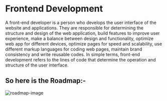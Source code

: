 # Frontend Development
A front-end developer is a person who develops the user interface of the website and applications. They are responsible for determining the structure and design of the web application, build features to improve user experience, make a balance between design and functionality, optimize web app for different devices, optimize pages for speed and scalability, use different markup languages for coding web pages, maintain brand consistency and write reusable codes. In simple terms, front-end development refers to the lines of code that determine the operation and structure of the user interface.

## So here is the Roadmap:-
![roadmap-image](https://drive.google.com/uc?export=view&id=1gYw_vGtzne6Hcao5jGgvi2TYX9XEp-mH)

 
